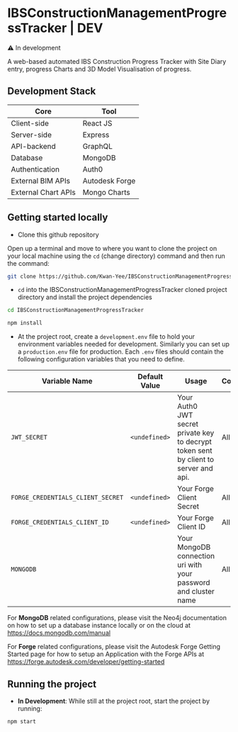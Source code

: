 # IBSConstructionManagementProgressTracker | DEV
:warning: In development

A web-based automated IBS Construction Progress Tracker with Site Diary entry, progress Charts and 3D Model Visualisation of progress.

## Development Stack

Core | Tool
------------ | -------------
Client-side | React JS
Server-side | Express
API-backend | GraphQL
Database| MongoDB
Authentication | Auth0
External BIM APIs | Autodesk Forge
External Chart APIs | Mongo Charts

## Getting started locally

* Clone this github repository

Open up a terminal and move to where you want to clone the project on your local machine using the `cd` (change directory) command and then run the command:

```bash
git clone https://github.com/Kwan-Yee/IBSConstructionManagementProgressTracker.git
```

* `cd` into the IBSConstructionManagementProgressTracker cloned project directory and install the project dependencies
```bash
cd IBSConstructionManagementProgressTracker
```
```bash
npm install
```
* At the project root, create a `development.env` file to hold your environment variables needed for development. Similarly you can set up a `production.env` file for production. Each `.env` files should contain the following configuration variables that you need to define.

Variable Name | Default Value | Usage | Context
------------ | ------------- | ------------| ---------- |
`JWT_SECRET` | `<undefined>` | Your Auth0 JWT secret private key to decrypt token sent by client to server and api. | All
`FORGE_CREDENTIALS_CLIENT_SECRET` | `<undefined>` | Your Forge Client Secret | All
`FORGE_CREDENTIALS_CLIENT_ID` | `<undefined>` | Your Forge Client ID | All
`MONGODB` | <undefined> | Your MongoDB connection uri with your password and cluster name | All

For __MongoDB__ related configurations, please visit the Neo4j documentation on how to set up a database instance locally or on the cloud at <https://docs.mongodb.com/manual>

For __Forge__ related configurations, please visit the Autodesk Forge Getting Started page for how to setup an Application with the Forge APIs at <https://forge.autodesk.com/developer/getting-started>

## Running the project 
* __In Development__: While still at the project root, start the project by running:
```bash
npm start
```
  
